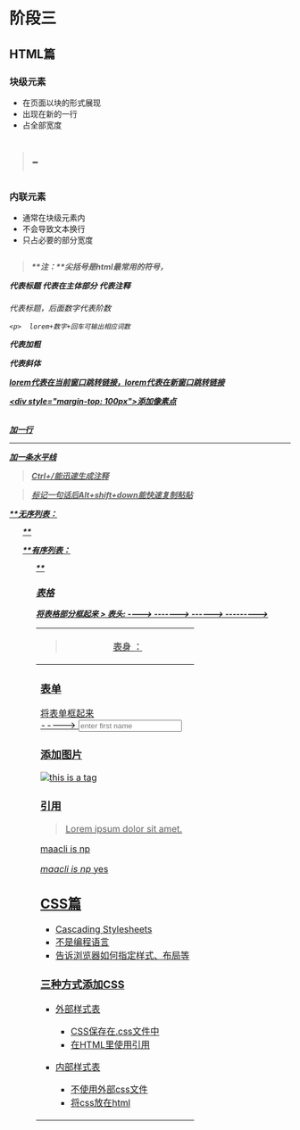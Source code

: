 # 阶段三

## HTML篇

### 块级元素

+ 在页面以块的形式展现
+ 出现在新的一行
+ 占全部宽度

> <div>  <h1>-<h6>   <p>



### 内联元素

- 通常在块级元素内
- 不会导致文本换行
- 只占必要的部分宽度

>  <a>   <img>   <em>  <strong>







>  **注：**尖括号是html最常用的符号，

 <head>代表标题  

<body>代表在主体部分

<!--     -->代表注释 

<h6>代表标题，后面数字代表阶数

    <p>  lorem+数字+回车可输出相应词数

<strong>代表加粗

<em>代表斜体

<a href="https://google.com">lorem代表在当前窗口跳转链接，<a href="http://google.com" target="_blank">lorem代表在新窗口跳转链接

<div style="margin-top: 100px"></div>添加像素点

<br>加一行

<hr>加一条水平线



>  Ctrl+/能迅速生成注释

>  ***标记一句话后Alt+shift+down能快速复制粘贴***

**无序列表：      <ul> **

**有序列表：       <ol>  **

### 表格

<table>将表格部分框起来
> 表头:<thead> ---->  <tr>     ------->     <th>

> 表身 ：<tbody> ------>    <tr>  --------->   <td>



### 表单

<form>将表单框起来

   <div>     ----->    <label> 

<input type="text" name="first name" placeholder="enter first name">   

### 添加图片

<img style="width； 100vw" src="aa.JPG" alt="this is a tag">



### 引用

<blockquote>Lorem ipsum dolor sit amet.</blockquote>



<p><abbr title="帅"<abbr>maacli</abbr> is np</p>



<p><cite>maacli is np</cite> yes</p>







## CSS篇





- Cascading Stylesheets
- 不是编程语言
- 告诉浏览器如何指定样式、布局等





### 三种方式添加CSS

- 外部样式表
  - CSS保存在.css文件中
  - 在HTML里使用<link>引用

- 内部样式表

  - 不使用外部css文件
  - 将css放在html<style>里

- 内联样式

  - 仅影响一个元素
  - 在html元素的style属性中添加

  

 ### CSS里的颜色

-  关键词

  - black，white

- 十六进制

  - #ff0000

- RGB

  - rgb（255,0,0)

    *各颜色取值范围为0~255*

- HSL

  - hsl（0,100%,50%)

- RGBA

  - rgb(255,0,0,0.5)

    *A为阿尔法通道，在0~1之间取值，表示完全透明与完全不透明*

- HSLA

  - hsl（0，100%，50%，0.5）